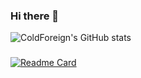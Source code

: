 ### Hi there 👋

![ColdForeign's GitHub stats](https://github-readme-stats.vercel.app/api?username=coldforeign&show_icons=true&theme=radical)

###
[![Readme Card](https://github-readme-stats.vercel.app/api/pin/?username=durkatechnologies&repo=OnlineMonopoly&show_owner=true&theme=radical)](https://github.com/DurkaTechnologies/OnlineMonopoly)
